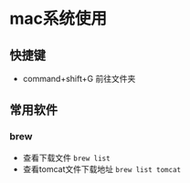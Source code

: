# mac系统使用
## 快捷键
- command+shift+G 前往文件夹

## 常用软件

### brew
- 查看下载文件
```brew list```
- 查看tomcat文件下载地址
```brew list tomcat```
